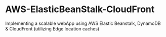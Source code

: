 # AWS-ElasticBeanStalk-CloudFront
 Implementing a scalable webApp using AWS Elastic Beanstalk, DynamoDB & CloudFront (utilizing Edge location caches)
